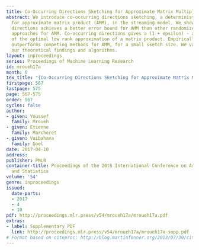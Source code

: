 ```yaml
---
title: Co-Occurring Directions Sketching for Approximate Matrix Multiply
abstract: We introduce co-occurring directions sketching, a deterministic algorithm
  for approximate matrix product (AMM), in the streaming model. We show that co-occurring
  directions achieves a better error bound for AMM than other randomized and deterministic
  approaches for AMM. Co-occurring directions gives a (1 + epsilon) - approximation
  of the optimal low rank approximation of a matrix product. Empirically our algorithm
  outperforms competing methods for AMM, for a small sketch size. We validate empirically
  our theoretical findings and algorithms.
layout: inproceedings
series: Proceedings of Machine Learning Research
id: mroueh17a
month: 0
tex_title: "{Co-Occurring Directions Sketching for Approximate Matrix Multiply}"
firstpage: 567
lastpage: 575
page: 567-575
order: 567
cycles: false
author:
- given: Youssef
  family: Mroueh
- given: Etienne
  family: Marcheret
- given: Vaibahava
  family: Goel
date: 2017-04-10
address: 
publisher: PMLR
container-title: Proceedings of the 20th International Conference on Artificial Intelligence
  and Statistics
volume: '54'
genre: inproceedings
issued:
  date-parts:
  - 2017
  - 4
  - 10
pdf: http://proceedings.mlr.press/v54/mroueh17a/mroueh17a.pdf
extras:
- label: Supplementary PDF
  link: http://proceedings.mlr.press/v54/mroueh17a/mroueh17a-supp.pdf
# Format based on citeproc: http://blog.martinfenner.org/2013/07/30/citeproc-yaml-for-bibliographies/
---
```

